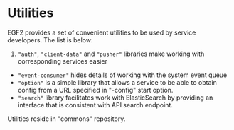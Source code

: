 # Utilities

EGF2 provides a set of convenient utilities to be used by service developers. The list is below:

1. `"auth"`, `"client-data"` and `"pusher"` libraries make working with corresponding services easier
* `"event-consumer"` hides details of working with the system event queue
* `"option"` is a simple library that allows a service to be able to obtain config from a URL specified in "-config" start option.
* `"search"` library facilitates work with ElasticSearch by providing an interface that is consistent with API search endpoint.

Utilities reside in "commons" repository.

